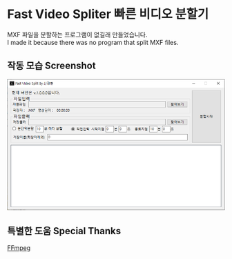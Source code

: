# Fast Video Spliter 빠른 비디오 분할기
MXF 파일을 분할하는 프로그램이 없길래 만들었습니다.
<br>I made it because there was no program that split MXF files.
## 작동 모습 Screenshot
![image](https://github.com/bbforest/FastVideoSpliter/blob/master/run.png)
## 특별한 도움 Special Thanks
[FFmpeg](https://github.com/FFmpeg/FFmpeg)